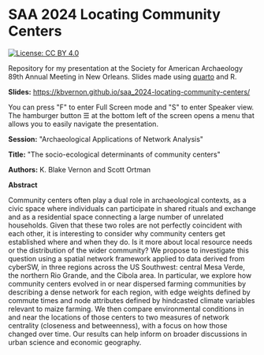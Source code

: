 
# SAA 2024 Locating Community Centers

<!-- badges: start -->
[![License: CC BY 4.0](https://img.shields.io/badge/License-CC_BY_4.0-lightgrey.svg)](https://creativecommons.org/licenses/by/4.0/)
<!-- badges: end -->

Repository for my presentation at the Society for American Archaeology 89th Annual Meeting in New Orleans. Slides made using [quarto](https://quarto.org/) and R. 

__Slides:__ <https://kbvernon.github.io/saa_2024-locating-community-centers/>

You can press "F" to enter Full Screen mode and "S" to enter Speaker view. The hamburger button ☰ at the bottom left of the screen opens a menu that allows you to easily navigate the presentation.  

__Session:__ "Archaeological Applications of Network Analysis"

__Title:__ "The socio-ecological determinants of community centers"

__Authors:__ K. Blake Vernon and Scott Ortman

__Abstract__  

Community centers often play a dual role in archaeological contexts, as a civic space where individuals can participate in shared rituals and exchange and as a residential space connecting a large number of unrelated households. Given that these two roles are not perfectly coincident with each other, it is interesting to consider why community centers get established where and when they do. Is it more about local resource needs or the distribution of the wider community? We propose to investigate this question using a spatial network framework applied to data derived from cyberSW, in three regions across the US Southwest: central Mesa Verde, the northern Rio Grande, and the Cibola area. In particular, we explore how community centers evolved in or near dispersed farming communities by describing a dense network for each region, with edge weights defined by commute times and node attributes defined by hindcasted climate variables relevant to maize farming. We then compare environmental conditions in and near the locations of those centers to two measures of network centrality (closeness and betweenness), with a focus on how those changed over time. Our results can help inform on broader discussions in urban science and economic geography.
